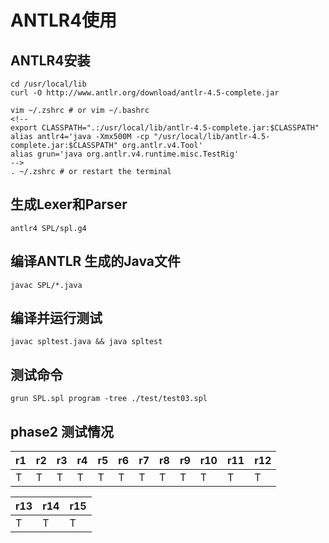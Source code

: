 # ANTLR4使用

## ANTLR4安装

```
cd /usr/local/lib
curl -O http://www.antlr.org/download/antlr-4.5-complete.jar

vim ~/.zshrc # or vim ~/.bashrc
<!-- 
export CLASSPATH=".:/usr/local/lib/antlr-4.5-complete.jar:$CLASSPATH"
alias antlr4='java -Xmx500M -cp "/usr/local/lib/antlr-4.5-complete.jar:$CLASSPATH" org.antlr.v4.Tool'
alias grun='java org.antlr.v4.runtime.misc.TestRig' 
-->
. ~/.zshrc # or restart the terminal
```

## 生成Lexer和Parser

```
antlr4 SPL/spl.g4
```

## 编译ANTLR 生成的Java文件

```
javac SPL/*.java
```

## 编译并运行测试

```
javac spltest.java && java spltest
```
## 测试命令
```
grun SPL.spl program -tree ./test/test03.spl
```

## phase2 测试情况

 
| r1  | r2  | r3  | r4  | r5 | r6 | r7 | r8  | r9 | r10 | r11 | r12 |
|-----|-----|-----|-----|----|----|----|-----|----|-----|-----|-----|
| T   | T   | T   | T   | T  | T  | T  | T   | T  | T   | T   | T   |

| r13  | r14 | r15  |
|------|-----|------|
| T    | T   | T    | 
